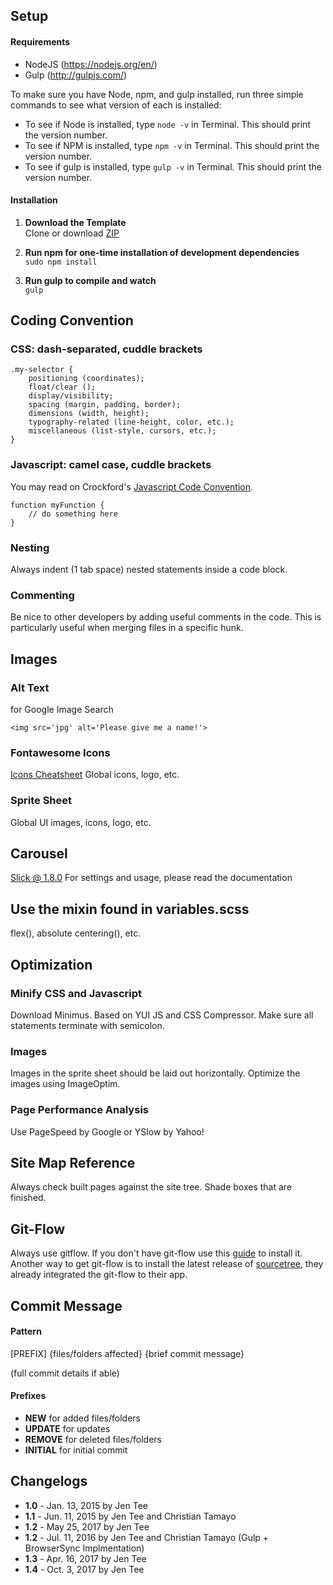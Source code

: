 
## Setup

#### Requirements
* NodeJS (https://nodejs.org/en/)
* Gulp (http://gulpjs.com/)

To make sure you have Node, npm, and gulp installed, run three simple commands to see what version of each is installed:
* To see if Node is installed, type `node -v` in Terminal. This should print the version number.
* To see if NPM is installed, type `npm -v` in Terminal. This should print the version number.
* To see if gulp is installed, type `gulp -v` in Terminal. This should print the version number.

#### Installation
1. **Download the Template**  
  Clone or download [ZIP](https://bitbucket.org/frontenddevelopment/boilerplate/get/master.zip)


2. **Run npm for one-time installation of development dependencies**  
  `sudo npm install`


3. **Run gulp to compile and watch**  
  `gulp`

## Coding Convention

### CSS: dash-separated, cuddle brackets

	.my-selector {
		positioning (coordinates);
		float/clear ();
		display/visibility;
		spacing (margin, padding, border);
		dimensions (width, height);
		typography-related (line-height, color, etc.);
		miscellaneous (list-style, cursors, etc.);
	}

### Javascript: camel case, cuddle brackets

You may read on Crockford's [Javascript Code Convention](http://javascript.crockford.com/code.html).

	function myFunction {
		// do something here
	}

### Nesting

Always indent (1 tab space) nested statements inside a code block.

### Commenting

Be nice to other developers by adding useful comments in the code. This is particularly useful when merging files in a specific hunk.

## Images

### Alt Text
for Google Image Search

	<img src='jpg' alt='Please give me a name!'>

### Fontawesome Icons
[Icons Cheatsheet](http://fontawesome.io/icons/)
Global icons, logo, etc. 

### Sprite Sheet
Global UI images, icons, logo, etc.

## Carousel
[Slick @ 1.8.0](https://github.com/kenwheeler/slick/)
For settings and usage, please read the documentation

## Use the mixin found in variables.scss
flex(), absolute centering(), etc.


## Optimization

### Minify CSS and Javascript

Download Minimus. Based on YUI JS and CSS Compressor. Make sure all statements terminate with semicolon.

### Images

Images in the sprite sheet should be laid out horizontally. Optimize the images using ImageOptim.

### Page Performance Analysis

Use PageSpeed by Google or YSlow by Yahoo!

## Site Map Reference
Always check built pages against the site tree. Shade boxes that are finished.

## Git-Flow

Always use gitflow. If you don't have git-flow use this [guide](https://github.com/nvie/gitflow/wiki/Mac-OS-X) to install it.
Another way to get git-flow is to install the latest release of [sourcetree](http://www.sourcetreeapp.com/), they already integrated the git-flow to their app.

## Commit Message

#### Pattern
[PREFIX] {files/folders affected} {brief commit message}

(full commit details if able)

#### Prefixes

- **NEW** for added files/folders
- **UPDATE** for updates
- **REMOVE** for deleted files/folders
- **INITIAL** for initial commit


## Changelogs
- **1.0** - Jan. 13, 2015 by Jen Tee
- **1.1** - Jun. 11, 2015 by Jen Tee and Christian Tamayo
- **1.2** - May 25, 2017 by Jen Tee
- **1.2** - Jul. 11, 2016 by Jen Tee and Christian Tamayo (Gulp + BrowserSync Implmentation)
- **1.3** - Apr. 16, 2017 by Jen Tee
- **1.4** - Oct. 3, 2017 by Jen Tee
